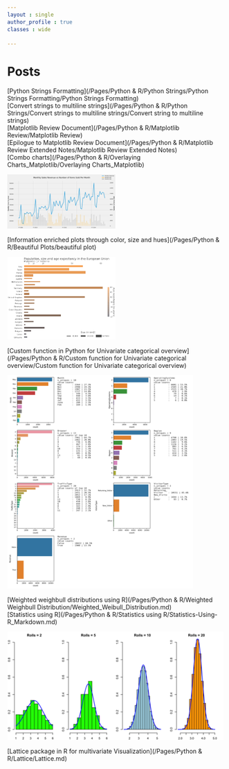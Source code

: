 ```yaml
---
layout : single
author_profile : true
classes : wide

---
```

# Posts  
[Python Strings Formatting](/Pages/Python & R/Python Strings/Python Strings Formatting/Python Strings Formatting)  
[Convert strings to multiline strings](/Pages/Python & R/Python Strings/Convert strings to multiline strings/Convert string to multiline strings)  
[Matplotlib Review Document](/Pages/Python & R/Matplotlib Review/Matplotlib Review)  
[Epilogue to Matplotlib Review Document](/Pages/Python & R/Matplotlib Review Extended Notes/Matplotlib Review Extended Notes)  
[Combo charts](/Pages/Python & R/Overlaying Charts_Matplotlib/Overlaying Charts_Matplotlib)  

<img src="/Pages/Python & R/Overlaying Charts_Matplotlib/output_34_0.png" alt="drawing" width="250"/>  

[Information enriched plots through color, size and hues](/Pages/Python & R/Beautiful Plots/beautiful plot)  

<img src="/Pages/Python & R/Beautiful Plots/beautiful plot_0.png" alt="drawing" width="250"/>  

[Custom function in Python for Univariate categorical overview](/Pages/Python & R/Custom function for Univariate categorical overview/Custom function for Univariate categorical overview)  

<img src="/Pages/Python & R/Custom function for Univariate categorical overview/online_shopper_purchasing_intention_dataset.png" alt="drawing" width="430"/>

[Weighted weighbull distributions using R](/Pages/Python & R/Weighted Weighbull Distribution/Weighted_Weibull_Distribution.md)  
[Statistics using R](/Pages/Python & R/Statistics using R/Statistics-Using-R_Markdown.md)  

<img src="/Pages/Python & R/Statistics using R/Statistics-Using-R_Markdown_files/figure-markdown_github/CLT.png" alt="drawing" width="500"/>

[Lattice package in R for multivariate Visualization](/Pages/Python & R/Lattice/Lattice.md)
